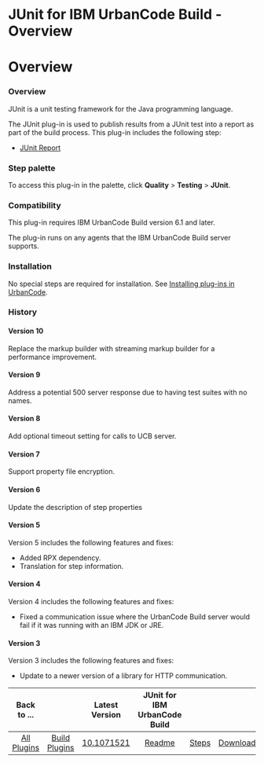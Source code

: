 
JUnit for IBM UrbanCode Build - Overview
========================================

# Overview



### Overview




 


JUnit is a unit testing framework for the Java programming language.


The JUnit plug-in is used to publish results from a JUnit test into a report as part of the build process. This plug-in includes the following step:


* [JUnit Report](#junit_report)



### Step palette


To access this plug-in in the palette, click **Quality** > **Testing** > **JUnit**.


### Compatibility


This plug-in requires IBM UrbanCode Build version 6.1 and later.


The plug-in runs on any agents that the IBM UrbanCode Build server supports.


### Installation


No special steps are required for installation. See [Installing plug-ins in UrbanCode](https://www.urbancode.com/resource/installing-plug-ins-in-urbancode-products/ "Installing plug-ins in UrbanCode").


### History


#### Version 10


Replace the markup builder with streaming markup builder for a performance improvement.


#### Version 9


Address a potential 500 server response due to having test suites with no names.


#### Version 8


Add optional timeout setting for calls to UCB server.


#### Version 7


Support property file encryption.


#### Version 6


Update the description of step properties


#### Version 5


Version 5 includes the following features and fixes:


* Added RPX dependency.
* Translation for step information.


#### Version 4


Version 4 includes the following features and fixes:


* Fixed a communication issue where the UrbanCode Build server would fail if it was running with an IBM JDK or JRE.


#### Version 3


Version 3 includes the following features and fixes:


* Update to a newer version of a library for HTTP communication.


|Back to ...||Latest Version|JUnit for IBM UrbanCode Build |||
| :---: | :---: | :---: | :---: | :---: | :---: |
|[All Plugins](../../index.md)|[Build Plugins](../README.md)|[10.1071521](https://raw.githubusercontent.com/UrbanCode/IBM-UCB-PLUGINS/main/files/JUnit/JUnit-10.1071521.zip)|[Readme](README.md)|[Steps](steps.md)|[Downloads](downloads.md)|
